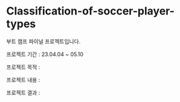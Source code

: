 # Classification-of-soccer-player-types

부트 캠프 파이널 프로젝트입니다.


프로젝트 기간 : 23.04.04 ~ 05.10

프로젝트 목적 : 

프로젝트 내용 : 

프로젝트 결과 : 
